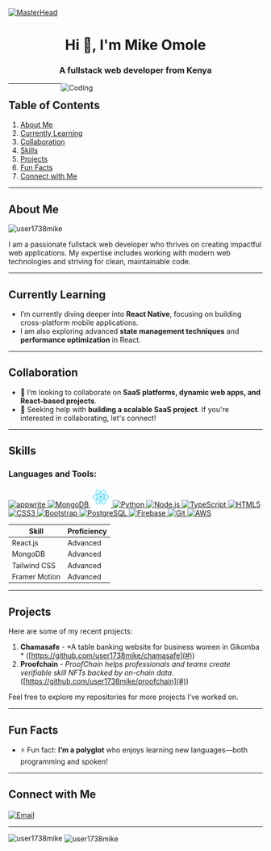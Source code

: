 [![MasterHead](https://png.pngtree.com/thumb_back/fh260/background/20230611/pngtree-screenshotsaturday-image_2937739.jpg)](https://github.com/user1738mike)

<h1 align="center">Hi 👋, I'm Mike Omole</h1>
<h3 align="center">A fullstack web developer from Kenya</h3>
<img align="right" alt="Coding" width="400" src="https://miro.medium.com/v2/resize:fit:1400/1*kvNFtgCxS8vZ4fhSUYf5kw.gif">

---

## Table of Contents
1. [About Me](#about-me)
2. [Currently Learning](#currently-learning)
3. [Collaboration](#collaboration)
4. [Skills](#skills)
5. [Projects](#projects)
6. [Fun Facts](#fun-facts)
7. [Connect with Me](#connect-with-me)

---

## About Me
<p align="left"> 
  <img src="https://komarev.com/ghpvc/?username=user1738mike&label=Profile%20views&color=0e75b6&style=flat" alt="user1738mike" /> 
</p>

I am a passionate fullstack web developer who thrives on creating impactful web applications. My expertise includes working with modern web technologies and striving for clean, maintainable code.

---

## Currently Learning
- I’m currently diving deeper into **React Native**, focusing on building cross-platform mobile applications.
- I am also exploring advanced **state management techniques** and **performance optimization** in React.

---

## Collaboration
- 👯 I’m looking to collaborate on **SaaS platforms, dynamic web apps, and React-based projects**.
- 🤝 Seeking help with **building a scalable SaaS project**. If you're interested in collaborating, let's connect!

---

## Skills
### Languages and Tools:
<p align="left">
  <a href="https://appwrite.io" target="_blank" rel="noreferrer"> <img src="https://www.vectorlogo.zone/logos/appwriteio/appwriteio-icon.svg" alt="appwrite" width="40" height="40"/> </a> 
  <a href="https://www.mongodb.com/" target="_blank" rel="noreferrer"> <img src="https://www.vectorlogo.zone/logos/mongodb/mongodb-icon.svg" alt="MongoDB" width="40" height="40"/> </a>
  <a href="https://reactjs.org/" target="_blank" rel="noreferrer"> <img src="https://raw.githubusercontent.com/github/explore/main/topics/react/react.png" alt="React" width="40" height="40"/> </a>
  <a href="https://www.python.org" target="_blank" rel="noreferrer"> <img src="https://www.vectorlogo.zone/logos/python/python-icon.svg" alt="Python" width="40" height="40"/> </a>
<a href="https://nodejs.org" target="_blank" rel="noreferrer"> <img src="https://www.vectorlogo.zone/logos/nodejs/nodejs-icon.svg" alt="Node.js" width="40" height="40"/> </a>
<a href="https://www.typescriptlang.org/" target="_blank" rel="noreferrer"> <img src="https://www.vectorlogo.zone/logos/typescriptlang/typescriptlang-icon.svg" alt="TypeScript" width="40" height="40"/> </a>
<a href="https://www.w3.org/html/" target="_blank" rel="noreferrer"> <img src="https://www.vectorlogo.zone/logos/w3_html5/w3_html5-icon.svg" alt="HTML5" width="40" height="40"/> </a>
<a href="https://www.w3.org/Style/CSS/" target="_blank" rel="noreferrer"> <img src="https://www.vectorlogo.zone/logos/w3_css/w3_css-icon.svg" alt="CSS3" width="40" height="40"/> </a>
<a href="https://getbootstrap.com" target="_blank" rel="noreferrer"> <img src="https://www.vectorlogo.zone/logos/getbootstrap/getbootstrap-icon.svg" alt="Bootstrap" width="40" height="40"/> </a>
<a href="https://www.postgresql.org/" target="_blank" rel="noreferrer"> <img src="https://www.vectorlogo.zone/logos/postgresql/postgresql-icon.svg" alt="PostgreSQL" width="40" height="40"/> </a>
<a href="https://firebase.google.com/" target="_blank" rel="noreferrer"> <img src="https://www.vectorlogo.zone/logos/firebase/firebase-icon.svg" alt="Firebase" width="40" height="40"/> </a>
<a href="https://git-scm.com/" target="_blank" rel="noreferrer"> <img src="https://www.vectorlogo.zone/logos/git-scm/git-scm-icon.svg" alt="Git" width="40" height="40"/> </a>
<a href="https://aws.amazon.com/" target="_blank" rel="noreferrer"> <img src="https://www.vectorlogo.zone/logos/amazon_aws/amazon_aws-icon.svg" alt="AWS" width="40" height="40"/> </a>
  <!-- Add additional tools and languages -->
</p>

| Skill              | Proficiency  |
|--------------------|--------------|
| React.js           |Advanced  |
| MongoDB            | Advanced  |
| Tailwind CSS       | Advanced     |
| Framer Motion      | Advanced    |

---

## Projects
Here are some of my recent projects:
1. **Chamasafe** - *A table  banking website for business women in Gikomba * ([https://github.com/user1738mike/chamasafe](#))
2. **Proofchain** - *ProofChain helps professionals and teams create verifiable skill NFTs backed by on-chain data.* ([https://github.com/user1738mike/proofchain](#))

Feel free to explore my repositories for more projects I’ve worked on.

---

## Fun Facts
- ⚡ Fun fact: **I’m a polyglot** who enjoys learning new languages—both programming and spoken!

---

## Connect with Me
<p align="left">
 <a href="mailto:radingmichael10@gmail.com"><img align="center" src="https://raw.githubusercontent.com/rahuldkjain/github-profile-readme-generator/master/src/images/icons/Social/email.svg" alt="Email" height="30" width="40" /></a>
</p>

---

<p><img align="left" src="https://github-readme-stats.vercel.app/api/top-langs?username=user1738mike&show_icons=true&locale=en&layout=compact" alt="user1738mike" /></p>

<p>&nbsp;<img align="center" src="https://github-readme-stats.vercel.app/api?username=user1738mike&show_icons=true&locale=en" alt="user1738mike" /></p>
